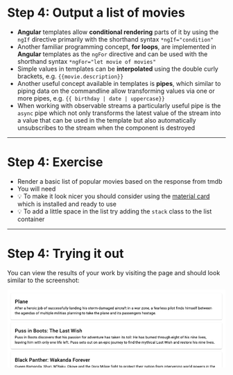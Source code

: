 # Step 4: Output a list of movies

<div class="dense">

- **Angular** templates allow **conditional rendering** parts of it by using the `ngIf` directive primarily with the shorthand syntax `*ngIf="condition"`
- Another familiar programming concept, **for loops**, are implemented in **Angular** templates as the `ngFor` directive and can be used with the shorthand syntax `*ngFor="let movie of movies"` 
- Simple values in templates can be **interpolated** using the double curly brackets, e.g. `{{movie.description}}`
- Another useful concept available in templates is **pipes**, which similar to piping data on the commandline allow transforming values via one or more pipes, e.g. `{{ birthday | date | uppercase}}`
- When working with observable streams a particularly useful pipe is the `async` pipe which not only transforms the latest value of the stream into a value that can be used in the template but also automatically unsubscribes to the stream when the component is destroyed

</div>

---

# Step 4: Exercise

<div class="dense">

- Render a basic list of popular movies based on the response from tmdb
- You will need 
- 💡 To make it look nicer you should consider using the [material card](https://material.angular.io/components/card/overview) which is installed and ready to use
- 💡 To add a little space in the list try adding the `stack` class to the list container

</div>

---

# Step 4: Trying it out

You can view the results of your work by visiting the page and should look similar to the screenshot:

<img src="images/simple-list-of-movies.png" alt="Screenshot of simple movie list" />

